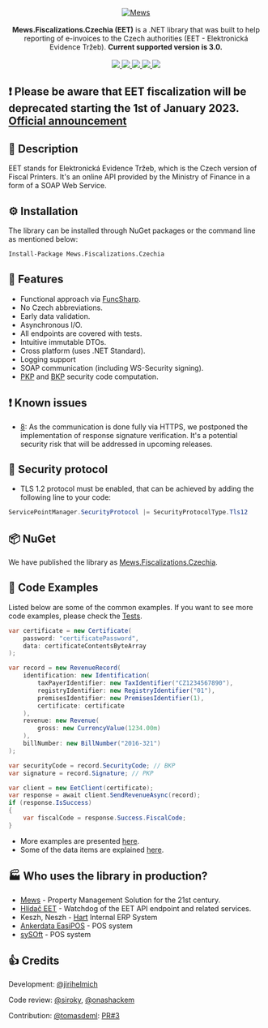 <p align="center">
    <a href="https://mews.com">
        <img alt="Mews" src="https://user-images.githubusercontent.com/51375082/120493257-16938780-c3bb-11eb-8cb5-0b56fd08240d.png">
    </a>
    <br><br>
    <b>Mews.Fiscalizations.Czechia (EET)</b> is a .NET library that was built to help reporting of e-invoices to the Czech authorities (EET - Elektronická Evidence Tržeb).
    <b>Current supported version is 3.0.</b>
    <br><br>
    <a href="https://www.nuget.org/packages/Mews.Fiscalizations.Czechia/">
        <img src="https://img.shields.io/nuget/v/Mews.Fiscalizations.Czechia">
    </a>
    <a href="https://github.com/MewsSystems/fiscalizations/blob/master/LICENSE">
        <img src="https://img.shields.io/github/license/MewsSystems/fiscalizations">
    </a>
    <a href="https://github.com/MewsSystems/fiscalizations/actions/workflows/build-and-test-czechia-windows.yml">
        <img src="https://img.shields.io/github/workflow/status/MewsSystems/fiscalizations/Build%20and%20test%20-%20Czechia%20(Windows)/master?label=windows%20build">
    </a>
    <a href="https://github.com/MewsSystems/fiscalizations/actions/workflows/build-and-test-czechia-linux.yml">
        <img src="https://img.shields.io/github/workflow/status/MewsSystems/fiscalizations/Build%20and%20test%20-%20Czechia%20(Linux)/master?label=linux%20build">
    </a>
    <a href="https://www.etrzby.cz/assets/cs/prilohy/EET_pristupove_provozni_informace_playground_3.1.pdf">
        <img src="https://img.shields.io/badge/v3.0-EET-lightgrey">
    </a>
</p>

## ❗ Please be aware that EET fiscalization will be deprecated starting the 1st of January 2023. [Official announcement](https://www.mfcr.cz/cs/aktualne/tiskove-zpravy/2022/poslanecka-snemovna-schvalila-uplne-zrus-46800/)

## 📃 Description

EET stands for Elektronická Evidence Tržeb, which is the Czech version of Fiscal Printers.
It's an online API provided by the Ministry of Finance in a form of a SOAP Web Service.

## ⚙️ Installation

The library can be installed through NuGet packages or the command line as mentioned below:
```bash
Install-Package Mews.Fiscalizations.Czechia
```

## 🎯 Features

-   Functional approach via [FuncSharp](https://github.com/siroky/FuncSharp).
-   No Czech abbreviations.
-   Early data validation.
-   Asynchronous I/O.
-   All endpoints are covered with tests.
-   Intuitive immutable DTOs.
-   Cross platform (uses .NET Standard).
-   Logging support
-   SOAP communication (including WS-Security signing).
-   [PKP](doc/data.md) and [BKP](doc/data.md) security code computation.

## ❗ Known issues
- [8](https://github.com/MewsSystems/eet/issues/8): As the communication is done fully via HTTPS, we postponed the implementation of response signature verification. It's a potential security risk that will be addressed in upcoming releases.

## 🔐 Security protocol
- TLS 1.2 protocol must be enabled, that can be achieved by adding the following line to your code:
```csharp
ServicePointManager.SecurityProtocol |= SecurityProtocolType.Tls12
```
## 📦 NuGet

We have published the library as [Mews.Fiscalizations.Czechia](https://www.nuget.org/packages/Mews.Fiscalizations.Czechia/).

## 👀 Code Examples

Listed below are some of the common examples. If you want to see more code examples, please check the [Tests](https://github.com/MewsSystems/fiscalizations/tree/master/src/Czechia/Mews.Fiscalizations.Czechia.Tests).

```csharp
var certificate = new Certificate(
    password: "certificatePassword",
    data: certificateContentsByteArray
);

var record = new RevenueRecord(
    identification: new Identification(
        taxPayerIdentifier: new TaxIdentifier("CZ1234567890"),
        registryIdentifier: new RegistryIdentifier("01"),
        premisesIdentifier: new PremisesIdentifier(1),
        certificate: certificate
    ),
    revenue: new Revenue(
        gross: new CurrencyValue(1234.00m)
    ),
    billNumber: new BillNumber("2016-321")
);

var securityCode = record.SecurityCode; // BKP
var signature = record.Signature; // PKP

var client = new EetClient(certificate);
var response = await client.SendRevenueAsync(record);
if (response.IsSuccess)
{
    var fiscalCode = response.Success.FiscalCode;
}
```

- More examples are presented [here](doc/examples.md).
- Some of the data items are explained [here](doc/data.md).

## 🏭 Who uses the library in production?
- [Mews](https://mews.com) - Property Management Solution for the 21st century.
- [Hlídač EET](http://hlidaceet.cz) - Watchdog of the EET API endpoint and related services.
- Keszh, Neszh - [Hart](http://hartphp.com.pl/) Internal ERP System
- [Ankerdata EasiPOS](http://easipos.ankerdata.com/) - POS system
- [sySOft](http://www.sysoft.cz/) - POS system

## 👍 Credits
Development: [@jirihelmich](https://github.com/jirihelmich)

Code review: [@siroky](https://github.com/siroky), [@onashackem](https://github.com/onashackem)

Contribution: [@tomasdeml](https://github.com/tomasdeml): [PR#3](https://github.com/MewsSystems/eet/pull/3/files)
